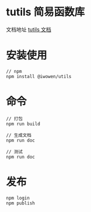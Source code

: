 # tutils 简易函数库

文档地址 [tutils 文档](https://iwowen.github.io/tutils/)

# 安装使用

```shell
// npm
npm install @iwowen/utils
```

# 命令

```shell
// 打包
npm run build

// 生成文档
npm run doc

// 测试
npm run doc
```

# 发布

```shell
npm login
npm publish
```
